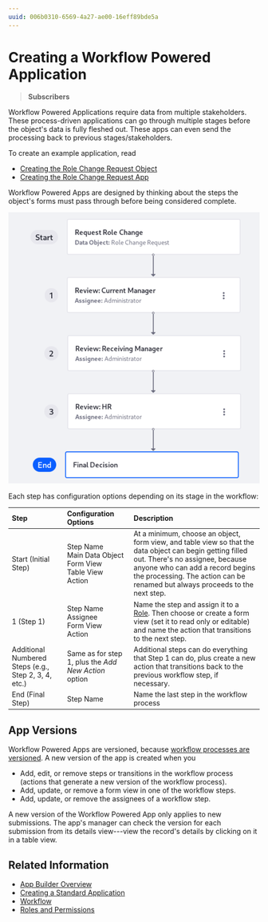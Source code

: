```yaml
---
uuid: 006b0310-6569-4a27-ae00-16eff89bde5a
---
```

# Creating a Workflow Powered Application

> **Subscribers**

Workflow Powered Applications require data from multiple stakeholders. These process-driven applications can go through multiple stages before the object's data is fully fleshed out. These apps can even send the processing back to previous stages/stakeholders.

To create an example application, read

* [Creating the Role Change Request Object](./creating-the-role-change-request-object.md)
* [Creating the Role Change Request App](./creating-the-role-change-request-app.md)

Workflow Powered Apps are designed by thinking about the steps the object's forms must pass through before being considered complete.

![The Role Change Request object goes through several steps before it's completely filled out.](./creating-a-workflow-powered-application/images/02.png)

Each step has configuration options depending on its stage in the workflow:

| Step | Configuration Options | Description |
| :--- | :--- | :--- |
| Start (Initial Step) | Step Name <br /> Main Data Object <br /> Form View <br /> Table View <br /> Action | At a minimum, choose an object, form view, and table view so that the data object can begin getting filled out. There's no assignee, because anyone who can add a record begins the processing. The action can be renamed but always proceeds to the next step. |
| 1 (Step 1) | Step Name <br /> Assignee <br /> Form View <br /> Action | Name the step and assign it to a [Role](../../../users-and-permissions/roles-and-permissions/understanding-roles-and-permissions.md). Then choose or create a form view (set it to read only or editable) and name the action that transitions to the next step. |
| Additional Numbered Steps (e.g., Step 2, 3, 4, etc.) | Same as for step 1, plus the _Add New Action_ option | Additional steps can do everything that Step 1 can do, plus create a new action that transitions back to the previous workflow step, if necessary. |
| End (Final Step) | Step Name | Name the last step in the workflow process |

## App Versions

Workflow Powered Apps are versioned, because [workflow processes are versioned](../../../process-automation/workflow/designing-and-managing-workflows/managing-workflows.md#viewing-and-restoring-workflow-revisions). A new version of the app is created when you

- Add, edit, or remove steps or transitions in the workflow process (actions that generate a new version of the workflow process).
- Add, update, or remove a form view in one of the workflow steps.
- Add, update, or remove the assignees of a workflow step.

A new version of the Workflow Powered App only applies to new submissions. The app's manager can check the version for each submission from its details view---view the record's details by clicking on it in a table view.

## Related Information

* [App Builder Overview](../app-builder.md)
* [Creating a Standard Application](./creating-a-standard-application.md)
* [Workflow](../../../process-automation/workflow/introduction-to-workflow.md)
* [Roles and Permissions](../../../users-and-permissions/roles-and-permissions/understanding-roles-and-permissions.md)
